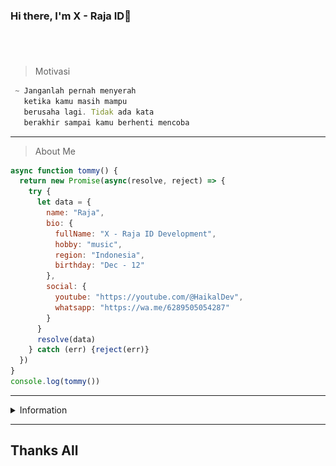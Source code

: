 ### Hi there, I'm X - Raja ID👋


#
<br />

> Motivasi
```js
 ~ Janganlah pernah menyerah 
   ketika kamu masih mampu 
   berusaha lagi. Tidak ada kata 
   berakhir sampai kamu berhenti mencoba

```
____
> About Me

```js
async function tommy() {
  return new Promise(async(resolve, reject) => {
    try {
      let data = {
        name: "Raja",
        bio: {
          fullName: "X - Raja ID Development",
          hobby: "music",
          region: "Indonesia",
          birthday: "Dec - 12"
        },
        social: {
          youtube: "https://youtube.com/@HaikalDev",
          whatsapp: "https://wa.me/6289505054287"
        }
      }
      resolve(data)
    } catch (err) {reject(err)}
  })
}
console.log(tommy())
```
____
<details>
<summary>Information</summary>

> Languages 

<p><img align="center" src="https://github-readme-stats.vercel.app/api/top-langs?username=Tommylegen&show_icons=true&locale=en&layout=compact" alt="Tommylegen" /></p>

> Tools

<p align="center">
<a href="https://heroku.com" target="_blank"> <img src="https://www.vectorlogo.zone/logos/heroku/heroku-icon.svg" alt="heroku" width="40" height="40"/> </a>
<a href="https://git-scm.com/" target="_blank" rel="noreferrer"> <img src="https://www.vectorlogo.zone/logos/git-scm/git-scm-icon.svg" alt="git" width="40" height="40"/> </a>
<a href="https://www.linux.org/" target="_blank" rel="noreferrer"> <img src="https://raw.githubusercontent.com/devicons/devicon/master/icons/linux/linux-original.svg" alt="linux" width="40" height="40"/> </a>
<a href="https://nodejs.org" target="_blank" rel="noreferrer"> <img src="https://raw.githubusercontent.com/devicons/devicon/master/icons/nodejs/nodejs-original-wordmark.svg" alt="nodejs" width="40" height="40"/></a>
<a href="https://code.visualstudio.com/" target="_blank" rel="noreferrer"> <img src="https://img.shields.io/badge/-VS_Code-black?style=flat-square&logo=visual-studio-code" alt="Visual Studio Code" width="40" height="40"/></a>
</p>

> Skills

<p align="center">
<a href="https://developer.mozilla.org/en-US/docs/Web/JavaScript" target="_blank" rel="noreferrer"> <img src="https://raw.githubusercontent.com/devicons/devicon/master/icons/javascript/javascript-original.svg" alt="javascript" width="40" height="40"/></a>
</p> 

> Github Statistics

<p><img align="center" src="https://github-readme-streak-stats.herokuapp.com/?user=Tommylegen&" alt="Tommylegen" /></p>
</details>

____


## Thanks All
